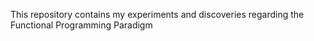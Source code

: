 This repository contains my experiments and discoveries regarding the Functional Programming Paradigm
